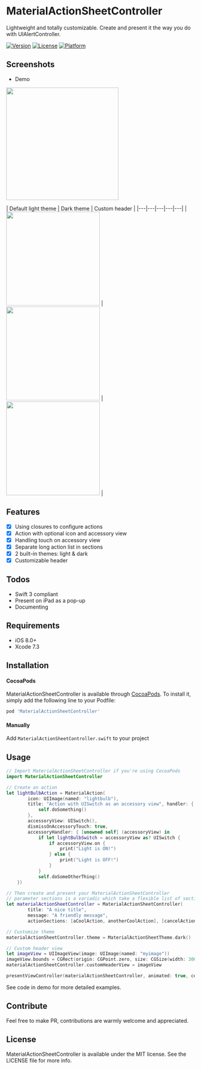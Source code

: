 # MaterialActionSheetController
Lightweight and totally customizable. Create and present it the way you do with UIAlertController.

<!--[![CI Status](http://img.shields.io/travis/Thanh-Nhon Nguyen/MaterialActionSheetController.svg?style=flat)](https://travis-ci.org/Thanh-Nhon Nguyen/MaterialActionSheetController)-->
[![Version](https://img.shields.io/cocoapods/v/MaterialActionSheetController.svg?style=flat)](http://cocoapods.org/pods/MaterialActionSheetController)
[![License](https://img.shields.io/cocoapods/l/MaterialActionSheetController.svg?style=flat)](http://cocoapods.org/pods/MaterialActionSheetController)
[![Platform](https://img.shields.io/cocoapods/p/MaterialActionSheetController.svg?style=flat)](http://cocoapods.org/pods/MaterialActionSheetController)

## Screenshots
- Demo <br/>
<img src="https://raw.githubusercontent.com/ntnhon/MaterialActionSheetController/6f438d03c118c8e19bac792bdeef9383f0991e67/Screenshots/Demo.gif" width="300">

| Default light theme | Dark theme | Custom header |
|---|---|---|---|---|
| <img src="https://raw.githubusercontent.com/ntnhon/MaterialActionSheetController/6f438d03c118c8e19bac792bdeef9383f0991e67/Screenshots/Full_option_light.png" width="250"> | <img src="https://raw.githubusercontent.com/ntnhon/MaterialActionSheetController/6f438d03c118c8e19bac792bdeef9383f0991e67/Screenshots/Full_option_dark.png" width="250"> | <img src="https://raw.githubusercontent.com/ntnhon/MaterialActionSheetController/6f438d03c118c8e19bac792bdeef9383f0991e67/Screenshots/Custom_header_light.png" width="250"> |

## Features

- [x] Using closures to configure actions
- [x] Action with optional icon and accessory view
- [x] Handling touch on accessory view
- [x] Separate long action list in sections
- [x] 2 built-in themes: light & dark
- [x] Customizable header

## Todos

- Swift 3 compliant
- Present on iPad as a pop-up
- Documenting

## Requirements

- iOS 8.0+
- Xcode 7.3

## Installation

#### CocoaPods
MaterialActionSheetController is available through [CocoaPods](http://cocoapods.org). To install it, simply add the following line to your Podfile:

```ruby
pod 'MaterialActionSheetController'
```

#### Manually

Add `MaterialActionSheetController.swift` to your project

## Usage

```swift
// Import MaterialActionSheetController if you're using CocoaPods
import MaterialActionSheetController
```
```swift
// Create an action
let lightBulbAction = MaterialAction(
        icon: UIImage(named: "lightbulb"),
        title: "Action with UISwitch as an accessory view", handler: { [unowned self] (accessoryView) in
            self.doSomething()
        }, 
        accessoryView: UISwitch(), 
        dismissOnAccessoryTouch: true, 
        accessoryHandler: { [unowned self] (accessoryView) in
            if let lightBulbSwitch = accessoryView as? UISwitch {
                if accessoryView.on {
                    print("Light is ON!")
                } else {
                    print("Light is OFF!")
                }
            }
            self.doSomeOtherThing()
    })
```
```swift
// Then create and present your MaterialActionSheetController
// parameter sections is a variadic which take a flexible list of section
let materialActionSheetController = MaterialActionSheetController(
        title: "A nice title",
        message: "A friendly message",
        actionSections: [aCoolAction, anotherCoolAction], [cancelAction])

// Customize theme
materialActionSheetController.theme = MaterialActionSheetTheme.dark()

// Custom header view
let imageView = UIImageView(image: UIImage(named: "myimage"))
imageView.bounds = CGRect(origin: CGPoint.zero, size: CGSize(width: 300, height: 100))
materialActionSheetController.customHeaderView = imageView

presentViewController(materialActionSheetController, animated: true, completion: nil)
```
See code in demo for more detailed examples.

## Contribute

Feel free to make PR, contributions are warmly welcome and appreciated.

## License

MaterialActionSheetController is available under the MIT license. See the LICENSE file for more info.

